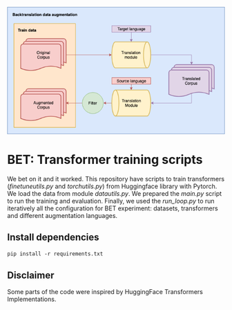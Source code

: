 ![backtranslation data augmentation scheme](img/aug_data.png) 

# BET: Transformer training scripts

We bet on it and it worked. This repository have scripts to train transformers (_finetuneutils.py_ and _torchutils.py_) from Huggingface library with Pytorch.
We load the data from module _datautils.py_. We prepared the _main.py_ script to run the training and evaluation.
Finally, we used the _run_loop.py_ to run iteratively all the configuration for BET experiment:
datasets, transformers and different augmentation languages.

## Install dependencies

    pip install -r requirements.txt

## Disclaimer

Some parts of the code were inspired by HuggingFace Transformers Implementations.
